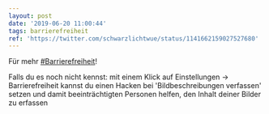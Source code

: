 ```yaml
---
layout: post
date: '2019-06-20 11:00:44'
tags: barrierefreiheit
ref: 'https://twitter.com/schwarzlichtwue/status/1141662159027527680'
---
```

Für mehr [#Barrierefreiheit](/t/barrierefreiheit)!

Falls du es noch nicht kennst: mit einem Klick auf Einstellungen -&gt; Barrierefreiheit kannst du einen Hacken bei 'Bildbeschreibungen verfassen' setzen und damit beeinträchtigten Personen helfen, den Inhalt deiner Bilder zu erfassen